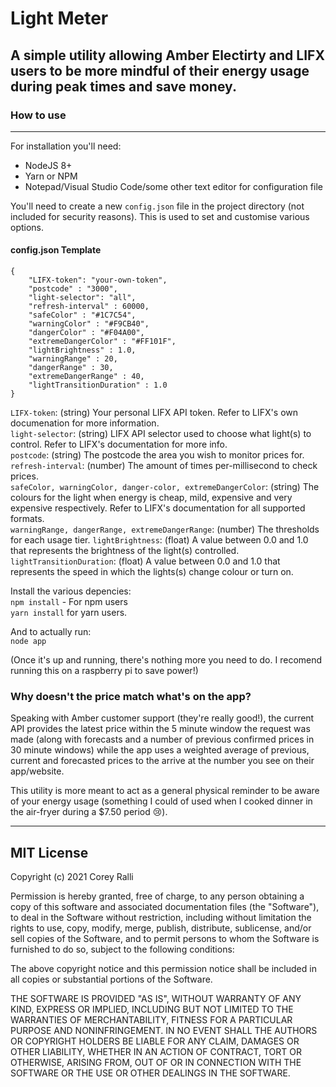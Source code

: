 # Light Meter

## A simple utility allowing Amber Electirty and LIFX users to be more mindful of their energy usage during peak times and save money.

### How to use
---

For installation you'll need:
- NodeJS 8+
- Yarn or NPM
- Notepad/Visual Studio Code/some other text editor for configuration file

You'll need to create a new ```config.json``` file in the project directory (not included for security reasons). This is used to set and customise various options.

#### config.json Template
```
{
    "LIFX-token": "your-own-token",
    "postcode" : "3000",
    "light-selector": "all",
    "refresh-interval" : 60000,
    "safeColor" : "#1C7C54",
    "warningColor" : "#F9CB40",
    "dangerColor" : "#F04A00",
    "extremeDangerColor" : "#FF101F",
    "lightBrightness" : 1.0,
    "warningRange" : 20,
    "dangerRange" : 30,
    "extremeDangerRange" : 40,
    "lightTransitionDuration" : 1.0
}
```

```LIFX-token```: (string) Your personal LIFX API token. Refer to LIFX's own documenation for more information.\
```light-selector```: (string) LIFX API selector used to choose what light(s) to control. Refer to LIFX's documentation for more info.\
```postcode```: (string) The postcode the area you wish to monitor prices for.\
```refresh-interval```:  (number) The amount of times per-millisecond to check prices.\
```safeColor, warningColor, danger-color, extremeDangerColor```: (string) The colours for the light when energy is cheap, mild, expensive and very expensive respectively. Refer to LIFX's documentation for all supported formats.\
```warningRange, dangerRange, extremeDangerRange```: (number) The thresholds for each usage tier.
```lightBrightness```: (float) A value between 0.0 and 1.0 that represents the brightness of the light(s) controlled.\
```lightTransitionDuration```: (float) A value between 0.0 and 1.0 that represents the speed in which the lights(s) change colour or turn on.


Install the various depencies:\
```npm install``` - For npm users\
```yarn install``` for yarn users.

And to actually run:\
```node app```

(Once it's up and running, there's nothing more you need to do. I recomend running this on a raspberry pi to save power!)

### Why doesn't the price match what's on the app?
Speaking with Amber customer support (they're really good!), the current API provides the latest price within the 5 minute window the request was made (along with forecasts and a number of previous confirmed prices in 30 minute windows) while the app uses a weighted average of previous, current and forecasted prices to the arrive at the number you see on their app/website.

This utility is more meant to act as a general physical reminder to be aware of your energy usage (something I could of used when I cooked dinner in the air-fryer during a $7.50 period 😢).

***

## MIT License

Copyright (c) 2021 Corey Ralli

Permission is hereby granted, free of charge, to any person obtaining a copy
of this software and associated documentation files (the "Software"), to deal
in the Software without restriction, including without limitation the rights
to use, copy, modify, merge, publish, distribute, sublicense, and/or sell
copies of the Software, and to permit persons to whom the Software is
furnished to do so, subject to the following conditions:

The above copyright notice and this permission notice shall be included in all
copies or substantial portions of the Software.

THE SOFTWARE IS PROVIDED "AS IS", WITHOUT WARRANTY OF ANY KIND, EXPRESS OR
IMPLIED, INCLUDING BUT NOT LIMITED TO THE WARRANTIES OF MERCHANTABILITY,
FITNESS FOR A PARTICULAR PURPOSE AND NONINFRINGEMENT. IN NO EVENT SHALL THE
AUTHORS OR COPYRIGHT HOLDERS BE LIABLE FOR ANY CLAIM, DAMAGES OR OTHER
LIABILITY, WHETHER IN AN ACTION OF CONTRACT, TORT OR OTHERWISE, ARISING FROM,
OUT OF OR IN CONNECTION WITH THE SOFTWARE OR THE USE OR OTHER DEALINGS IN THE
SOFTWARE.